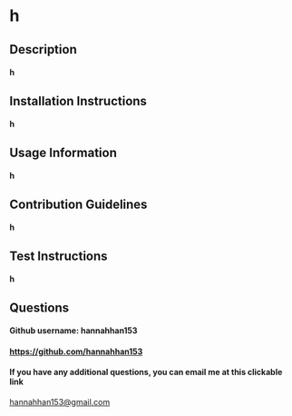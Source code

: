 # h
## Description
#### h
 ## Installation Instructions
 #### h
 ## Usage Information
 #### h
 ## Contribution Guidelines
 #### h
 ## Test Instructions
 #### h
 ## Questions
 #### Github username: hannahhan153
 #### https://github.com/hannahhan153
 #### If you have any additional questions, you can email me at this clickable link
 hannahhan153@gmail.com
 